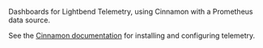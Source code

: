 Dashboards for Lightbend Telemetry, using Cinnamon with a Prometheus data source.

See the [Cinnamon documentation][docs] for installing and configuring telemetry.

[docs]: https://developer.lightbend.com/docs/cinnamon/latest/home.html
